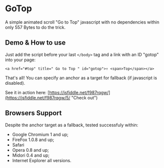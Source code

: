 # GoTop
A simple animated scroll "Go to Top" javascript with no dependencies within only 557 Bytes to do the trick.

## Demo & How to use

Just add the script before your last `</body>` tag and a link with an ID "gotop" into your page:

    <a href="#top" title=" Go to Top " id="gotop">↑ <span>Top</span></a>

That's all!
You can specify an anchor as a target for fallback (if javascript is disabled).

See it in action here: [https://jsfiddle.net/f987rqgw/](https://jsfiddle.net/f987rqgw/5/ "Check out")

## Browsers Support

Despite the anchor target as a fallback, tested successfuly within:

* Google Chromium 1 and up;
* FireFox 1.0.8 and up;
* Safari
* Opera 0.8 and up;
* Midori 0.4 and up;
* Internet Explorer all versions.
